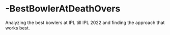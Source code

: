 # -BestBowlerAtDeathOvers
Analyzing the best bowlers at IPL till IPL 2022 and finding the approach that works best.

